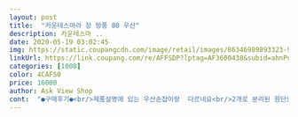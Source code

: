 ```yaml
---
layout: post 
title:  "카운테스마라 장 방풍 80 우산" 
description: 카운테스마 ..
date: 2020-05-19 03:02:45 
img: https://static.coupangcdn.com/image/retail/images/86346989893323-9ad752b5-5504-4ec6-8c40-aae818d3a791.jpg 
linkUrl: https://link.coupang.com/re/AFFSDP?lptag=AF3600438&subid=ahnPublicAsk&pageKey=32499236&itemId=122479936&vendorItemId=3833123388&traceid=V0-113-91ac57371b8c2c8a 
categories: [1008] 
color: 4CAF50 
price: 16000 
author: Ask View Shop 
cont:  "●구매후기●<br/>제품설명에 있는 우산손잡이랑  다르네요<br/>2개로 분리된 원단으로 디자인 된거라<br/>3명이 같이 써도 충분해요 ㅎ<br/>3명이 같이 써도 충분해요 ㅎㅎ<br/>☆ 강 추 해 요♡<br/>☆비오는 날 둘이 썻는데... <br/>.<br/><br/><br/><br/><br/>강 .<br/>추 .<br/>해 .<br/> 요 .<br/>♡<br/>같은 색으로 재구매했어요<br/>골프용 이라더니 파라솔 쓴거 같아요 ㅎㅎㅎ<br/>골프용 이라더니<br/>굴곡이 있는  손잡이 였는데  제가받은건 그냥 민자^^<br/>다가 올<br/>둘이서 손잡고 걸어도 충분히 넓어요♡<br/>만족합니다굉장히 튼튼해보이는 대신 무게감은 좀 있어요<br/>방수 잘되고 튼튼해요^^<br/>봄 비에 대비해서 화사한 색으로구매해요.<br/><br/>비오는 날<br/>비오는 날 둘이서 손잡고 걸어도 충분해요♡<br/>색상도 선명하고 이뻐요.<br/><br/>생각보다 너무너무 큽니다 어른4명은  비를 피할수 있겠네요 우산인지 파라솔인지 구분이 어려울정도로 이거 혼자쓰고감  복잡한곳에서는 민패일듯 하네요<br/>손잡이도 푹신한 스폰지라 손이 덜 아파요.<br/><br/>어깨가 축축해지지 않아요.<br/><br/>엄청 커요.<br/><br/>엄청커서<br/>여름에  뜨거운 햇살 피할때도  파라솔 대용으로 쓸수 있을듯 하네요<br/>여자도 충분히 사용할 수있어요.<br/><br/>오렌지 색으로 재구매했어요<br/>올 여름<br/>와 장마가 시작되었어요.<br/><br/>우산 집도 고급스럽게 만들어졌네요<br/>우산이 길어서 묶는 끈도 2개 에요<br/>이정도면  걱정없겠어요<br/>일반 골프 우산보다 훨씬 크고<br/>일반 장우산보다<br/>일반 장우산보다 엄 청 커서<br/>자동 우산 이구요<br/>자동 우산이라서 편하구요<br/>자동이라<br/>자동이라 여자도 충분히 사용할 수있어요.<br/><br/>자동이라 편리해서 남편 줬어요^^<br/>저는 업무상 유모차에  아이를 태우고 다녀야 해서 작은우산으로는 비오는날 힘들드라구요<br/>짱짱하고  넓어서 너무 좋아요.<br/> 굿<br/>쫌 무겁긴 하지만<br/>태풍에도 끄떡없을거 같아요^^<br/>튼튼하고 방수 잘되요.<br/><br/>튼튼하고 좋은데요<br/>파라솔 쓴거 같아요 ㅎㅎㅎ<br/>편리해서 남편을 위해 샀어요^^<br/>" 
---
```

